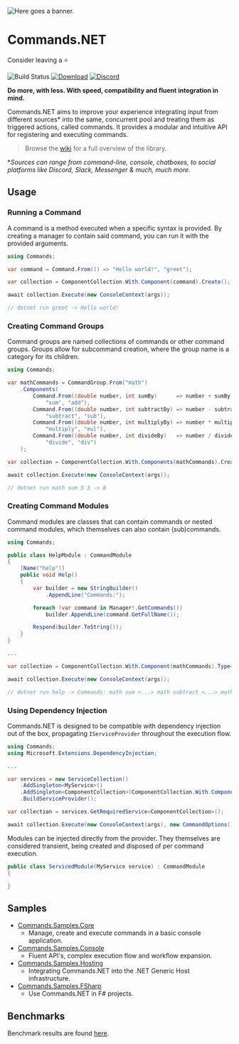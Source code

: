 ![Here goes a banner.](https://raw.githubusercontent.com/csmir/Commands.NET/refs/heads/master/img/cnetbanner_lighttrans_outline_bexp.png)

# Commands.NET

Consider leaving a ⭐

![Build Status](https://img.shields.io/github/actions/workflow/status/csmir/Commands.NET/dotnet-master.yml?branch=master&style=flat)
[![Download](https://img.shields.io/static/v1?style=flat&message=download%20on%20nuget&color=004880&logo=NuGet&logoColor=FFFFFF&label=)](https://nuget.org/packages/Commands.NET)
[![Discord](https://img.shields.io/discord/1092510256384450652?style=flat)](https://discord.gg/T7hCvShAx5)

**Do more, with less. With speed, compatibility and fluent integration in mind.**

Commands.NET aims to improve your experience integrating input from different sources* into the same, concurrent pool and treating them as triggered actions, called commands. 
It provides a modular and intuitive API for registering and executing commands.

> Browse the [wiki](https://github.com/csmir/Commands.NET/wiki) for a full overview of the library.

**Sources can range from command-line, console, chatboxes, to social platforms like Discord, Slack, Messenger & much, much more.*

## Usage

### Running a Command

A command is a method executed when a specific syntax is provided. 
By creating a manager to contain said command, you can run it with the provided arguments.

```cs
using Commands;

var command = Command.From(() => "Hello world!", "greet");

var collection = ComponentCollection.With.Component(command).Create();

await collection.Execute(new ConsoleContext(args));

// dotnet run greet -> Hello world!
```

### Creating Command Groups

Command groups are named collections of commands or other command groups. 
Groups allow for subcommand creation, where the group name is a category for its children.

```cs
using Commands;

var mathCommands = CommandGroup.From("math")
    .Components(
        Command.From((double number, int sumBy)      => number + sumBy, 
            "sum", "add"), 
        Command.From((double number, int subtractBy) => number - subtractBy, 
            "subtract", "sub"), 
        Command.From((double number, int multiplyBy) => number * multiplyBy, 
            "multiply", "mul"), 
        Command.From((double number, int divideBy)   => number / divideBy, 
            "divide", "div")
    );

var collection = ComponentCollection.With.Components(mathCommands).Create();

await collection.Execute(new ConsoleContext(args));

// dotnet run math sum 5 3 -> 8
```

### Creating Command Modules

Command modules are classes that can contain commands or nested command modules, which themselves can also contain (sub)commands.

```cs
using Commands;

public class HelpModule : CommandModule 
{
    [Name("help")]
    public void Help()
    {
        var builder = new StringBuilder()
            .AppendLine("Commands:");

        foreach (var command in Manager!.GetCommands())
            builder.AppendLine(command.GetFullName());

        Respond(builder.ToString());
    }
}

...

var collection = ComponentCollection.With.Component(mathCommands).Type<HelpModule>().Create();

await collection.Execute(new ConsoleContext(args));

// dotnet run help -> Commands: math sum <...> math subtract <...> math ...
```

### Using Dependency Injection

Commands.NET is designed to be compatible with dependency injection out of the box, propagating `IServiceProvider` throughout the execution flow.

```cs
using Commands;
using Microsoft.Extensions.DependencyInjection;

...

var services = new ServiceCollection()
    .AddSingleton<MyService>()
    .AddSingleton<ComponentCollection>(ComponentCollection.With.Component(mathCommands).Type<HelpModule>().Create());
    .BuildServiceProvider();

var collection = services.GetRequiredService<ComponentCollection>();

await collection.Execute(new ConsoleContext(args), new CommandOptions() { Services = services });
```

Modules can be injected directly from the provider. They themselves are considered transient, being created and disposed of per command execution.

```cs
public class ServicedModule(MyService service) : CommandModule 
{

}
```

## Samples

- [Commands.Samples.Core](https://github.com/csmir/Commands.NET/tree/master/src/Commands.Samples/Commands.Samples.Core)
  - Manage, create and execute commands in a basic console application.
- [Commands.Samples.Console](https://github.com/csmir/Commands.NET/tree/master/src/Commands.Samples/Commands.Samples.Console)
  - Fluent API's, complex execution flow and workflow expansion.
- [Commands.Samples.Hosting](https://github.com/csmir/Commands.NET/tree/master/src/Commands.Samples/Commands.Samples.Hosting)
  - Integrating Commands.NET into the .NET Generic Host infrastructure.
- [Commands.Samples.FSharp](https://github.com/csmir/Commands.NET/tree/master/src/Commands.Samples/Commands.Samples.FSharp)
  - Use Commands.NET in F# projects.

## Benchmarks

Benchmark results are found [here](https://github.com/csmir/Commands.NET/tree/master/src/Commands.Tests/Commands.Tests.Benchmarks/README.md).
